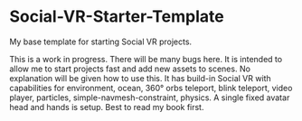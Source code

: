 # Social-VR-Starter-Template
My base template for starting Social VR projects.


This is a work in progress.  There will be many bugs here.
It is intended to allow me to start projects fast and add new assets to scenes. No explanation will be given how to use this. 
It has build-in Social VR with capabilities for environment, ocean, 360° orbs teleport, blink teleport, video player, particles, simple-navmesh-constraint, physics.
A single fixed avatar head and hands is setup.
Best to read my book first.
